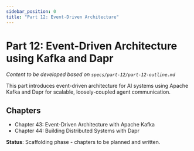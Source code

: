```yaml
---
sidebar_position: 0
title: "Part 12: Event-Driven Architecture"
---
```


# Part 12: Event-Driven Architecture using Kafka and Dapr

*Content to be developed based on `specs/part-12/part-12-outline.md`*

This part introduces event-driven architecture for AI systems using Apache Kafka and Dapr for scalable, loosely-coupled agent communication.

## Chapters

- Chapter 43: Event-Driven Architecture with Apache Kafka
- Chapter 44: Building Distributed Systems with Dapr

**Status**: Scaffolding phase - chapters to be planned and written.

